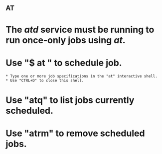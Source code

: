 ## AT 

# The *atd* service must be running to run once-only jobs using *at*.

# Use "$ at <time>" to schedule job.
	* Type one or more job specifications in the "at" interactive shell.
	* Use "CTRL+D" to close this shell.

# Use "atq" to list jobs currently scheduled.

# Use "atrm" to remove scheduled jobs.
